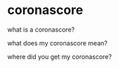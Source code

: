# coronascore

what is a coronascore?

what does my coronascore mean?

where did you get my coronascore?

